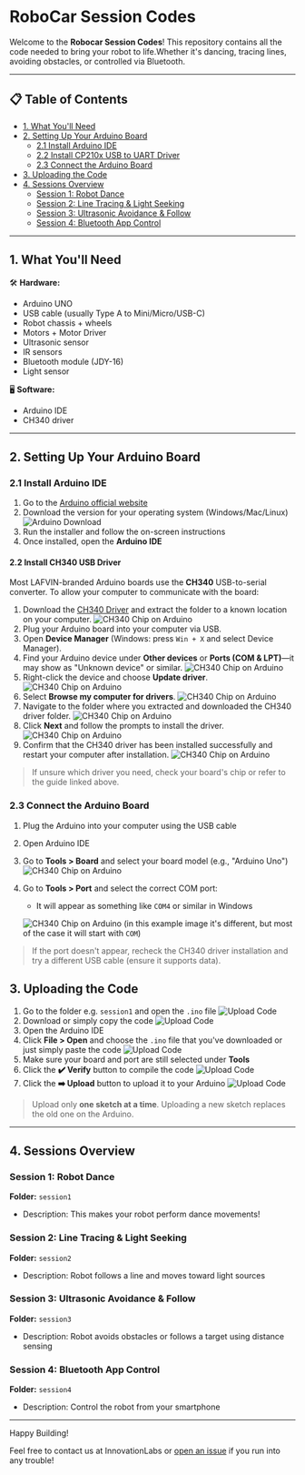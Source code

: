 # RoboCar Session Codes

Welcome to the **Robocar Session Codes**! This repository contains all the code needed to bring your robot to life.Whether it's dancing, tracing lines, avoiding obstacles, or controlled via Bluetooth.

---

## 📋 Table of Contents

- [1. What You'll Need](#1-what-youll-need)
- [2. Setting Up Your Arduino Board](#2-setting-up-your-arduino-board)
  - [2.1 Install Arduino IDE](#21-install-arduino-ide)
  - [2.2 Install CP210x USB to UART Driver](#22-install-cp210x-usb-to-uart-driver)
  - [2.3 Connect the Arduino Board](#23-connect-the-arduino-board)
- [3. Uploading the Code](#3-uploading-the-code)
- [4. Sessions Overview](#4-sessions-overview)
  - [Session 1: Robot Dance](#session-1-robot-dance)
  - [Session 2: Line Tracing & Light Seeking](#session-2-line-tracing--light-seeking)
  - [Session 3: Ultrasonic Avoidance & Follow](#session-3-ultrasonic-avoidance--follow)
  - [Session 4: Bluetooth App Control](#session-4-bluetooth-app-control)

---

## 1. What You'll Need

🛠️ **Hardware:**

- Arduino UNO
- USB cable (usually Type A to Mini/Micro/USB-C)
- Robot chassis + wheels
- Motors + Motor Driver
- Ultrasonic sensor
- IR sensors
- Bluetooth module (JDY-16)
- Light sensor

🖥️ **Software:**

- Arduino IDE
- CH340 driver

---

## 2. Setting Up Your Arduino Board

### 2.1 Install Arduino IDE

1. Go to the [Arduino official website](https://www.arduino.cc/en/software)
2. Download the version for your operating system (Windows/Mac/Linux)
   ![Arduino Download](images/arduino_download.png)
3. Run the installer and follow the on-screen instructions
4. Once installed, open the **Arduino IDE**

#### 2.2 Install CH340 USB Driver

Most LAFVIN-branded Arduino boards use the **CH340** USB-to-serial converter. To allow your computer to communicate with the board:

1. Download the [CH340 Driver](https://sparks.gogo.co.nz/ch340.html?srsltid=AfmBOoo-VpLzg2QWFC9j2-Dvp2VMOiS8vyg5S5UUTKyQdNNLjJ0RnwBa) and extract the folder to a known location on your computer.
   ![CH340 Chip on Arduino](images/ch340_download.png)
2. Plug your Arduino board into your computer via USB.
3. Open **Device Manager** (Windows: press `Win + X` and select Device Manager).
4. Find your Arduino device under **Other devices** or **Ports (COM & LPT)**—it may show as "Unknown device" or similar.
   ![CH340 Chip on Arduino](images/Windows_driver1.png)
5. Right-click the device and choose **Update driver**.
   ![CH340 Chip on Arduino](images/Windows_driver2.png)
6. Select **Browse my computer for drivers**.
   ![CH340 Chip on Arduino](images/Windows_driver3.png)
7. Navigate to the folder where you extracted and downloaded the CH340 driver folder.
   ![CH340 Chip on Arduino](images/Windows_driver4.png)
8. Click **Next** and follow the prompts to install the driver.
   ![CH340 Chip on Arduino](images/Windows_driver5.png)
9. Confirm that the CH340 driver has been installed successfully and restart your computer after installation.
   ![CH340 Chip on Arduino](images/Windows_driver6.png)

> If unsure which driver you need, check your board's chip or refer to the guide linked above.

### 2.3 Connect the Arduino Board

1. Plug the Arduino into your computer using the USB cable
2. Open Arduino IDE
3. Go to **Tools > Board** and select your board model (e.g., "Arduino Uno")
   ![CH340 Chip on Arduino](images/arduino_board.png)
4. Go to **Tools > Port** and select the correct COM port:

   - It will appear as something like `COM4` or similar in Windows

   ![CH340 Chip on Arduino](images/arduino_port.png)
   (in this example image it's different, but most of the case it will start with `COM`)

> If the port doesn't appear, recheck the CH340 driver installation and try a different USB cable (ensure it supports data).

## 3. Uploading the Code

1. Go to the folder e.g. `session1` and open the `.ino` file
   ![Upload Code](images/github_folder.png)
1. Download or simply copy the code
   ![Upload Code](images/github_download.png)
1. Open the Arduino IDE
1. Click **File > Open** and choose the `.ino` file that you've downloaded or just simply paste the code
   ![Upload Code](images/arduino_open.png)
1. Make sure your board and port are still selected under **Tools**
1. Click the **✔️ Verify** button to compile the code
   ![Upload Code](images/arduino_verify.png)
1. Click the **➡️ Upload** button to upload it to your Arduino
   ![Upload Code](images/arduino_upload.png)

> Upload only **one sketch at a time**. Uploading a new sketch replaces the old one on the Arduino.

---

## 4. Sessions Overview

### Session 1: Robot Dance

**Folder:** `session1`

- Description: This makes your robot perform dance movements!

### Session 2: Line Tracing & Light Seeking

**Folder:** `session2`

- Description: Robot follows a line and moves toward light sources

### Session 3: Ultrasonic Avoidance & Follow

**Folder:** `session3`

- Description: Robot avoids obstacles or follows a target using distance sensing

### Session 4: Bluetooth App Control

**Folder:** `session4`

- Description: Control the robot from your smartphone

---

Happy Building!

Feel free to contact us at InnovationLabs or [open an issue](https://github.com/InnovationLabsPH/Robocar-Code/issues) if you run into any trouble!
